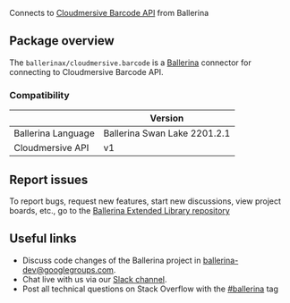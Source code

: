 Connects to [Cloudmersive Barcode API](https://api.cloudmersive.com/docs/barcode.asp) from Ballerina

## Package overview

The `ballerinax/cloudmersive.barcode` is a [Ballerina](https://ballerina.io/) connector for connecting to Cloudmersive Barcode API.

### Compatibility
|                          | Version                    |
|--------------------------|----------------------------|
| Ballerina Language       | Ballerina Swan Lake 2201.2.1 |
| Cloudmersive API         | v1                         |

## Report issues
To report bugs, request new features, start new discussions, view project boards, etc., go to the [Ballerina Extended Library repository](https://github.com/ballerina-platform/ballerina-extended-library)

## Useful links
- Discuss code changes of the Ballerina project in [ballerina-dev@googlegroups.com](mailto:ballerina-dev@googlegroups.com).
- Chat live with us via our [Slack channel](https://ballerina.io/community/slack/).
- Post all technical questions on Stack Overflow with the [#ballerina](https://stackoverflow.com/questions/tagged/ballerina) tag
